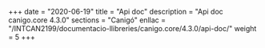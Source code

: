 +++
date        = "2020-06-19"
title       = "Api doc"
description = "Api doc canigo.core 4.3.0"
sections    = "Canigó"
enllac		= "/INTCAN2199/documentacio-llibreries/canigo.core/4.3.0/api-doc/"
weight		= 5
+++
